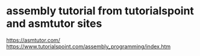 # assembly tutorial from tutorialspoint and asmtutor sites
https://asmtutor.com/
https://www.tutorialspoint.com/assembly_programming/index.htm
